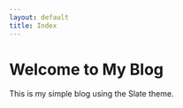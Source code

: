```yaml
---
layout: default
title: Index
---
```


# Welcome to My Blog

This is my simple blog using the Slate theme.